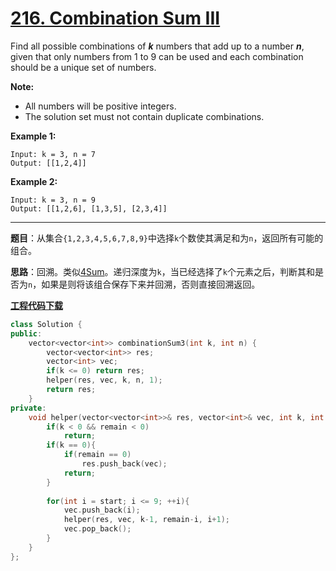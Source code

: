 # [216. Combination Sum III](https://leetcode.com/problems/combination-sum-iii/)

Find all possible combinations of ***k*** numbers that add up to a number ***n***, given that only numbers from 1 to 9 can be used and each combination should be a unique set of numbers.

**Note:**

- All numbers will be positive integers.
- The solution set must not contain duplicate combinations.

**Example 1:**

```
Input: k = 3, n = 7
Output: [[1,2,4]]
```

**Example 2:**

```
Input: k = 3, n = 9
Output: [[1,2,6], [1,3,5], [2,3,4]]
```

-----

**题目**：从集合`{1,2,3,4,5,6,7,8,9}`中选择`k`个数使其满足和为`n`，返回所有可能的组合。

**思路**：回溯。类似[4Sum](https://blog.csdn.net/grllery/article/details/86099256)。递归深度为`k`，当已经选择了`k`个元素之后，判断其和是否为`n`，如果是则将该组合保存下来并回溯，否则直接回溯返回。

[**工程代码下载**](https://github.com/shenkh/leetcode)

```cpp
class Solution {
public:
    vector<vector<int>> combinationSum3(int k, int n) {
        vector<vector<int>> res;
        vector<int> vec;
        if(k <= 0) return res;
        helper(res, vec, k, n, 1);
        return res;
    }
private:
    void helper(vector<vector<int>>& res, vector<int>& vec, int k, int remain, int start){
        if(k < 0 && remain < 0)
            return;
        if(k == 0){
            if(remain == 0)
                res.push_back(vec);
            return;
        }
        
        for(int i = start; i <= 9; ++i){
            vec.push_back(i);
            helper(res, vec, k-1, remain-i, i+1);
            vec.pop_back();
        }
    }
};
```